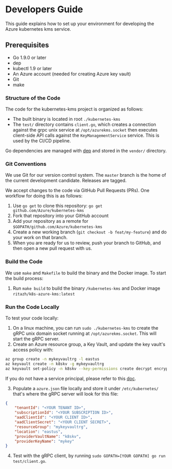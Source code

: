 # Developers Guide

This guide explains how to set up your environment for developing the Azure kubernetes kms service.

## Prerequisites

- Go 1.9.0 or later
- dep
- kubectl 1.9 or later
- An Azure account (needed for creating Azure key vault)
- Git
- make

### Structure of the Code

The code for the kubernetes-kms project is organized as follows:

- The built binary is located in root `./kubernetes-kms`
- The `test/` directory contains `client.go`, which creates a connection against the grpc unix service at `/opt/azurekms.socket` then executes client-side API calls against the `KeyManagementService` service. This is used by the CI/CD pipeline.

Go dependencies are managed with [dep](https://github.com/golang/dep) and stored in the
`vendor/` directory.


### Git Conventions

We use Git for our version control system. The `master` branch is the
home of the current development candidate. Releases are tagged.

We accept changes to the code via GitHub Pull Requests (PRs). One
workflow for doing this is as follows:

1. Use `go get` to clone this repository: `go get github.com/Azure/kubernetes-kms`
2. Fork that repository into your GitHub account
3. Add your repository as a remote for `$GOPATH/github.com/Azure/kubernetes-kms`
4. Create a new working branch (`git checkout -b feat/my-feature`) and
   do your work on that branch.
5. When you are ready for us to review, push your branch to GitHub, and
   then open a new pull request with us.

### Build the Code

We use `make` and `Makefile` to build the binary and the Docker image. To start the build process:

1. Run `make build` to build the binary `/kubernetes-kms` and Docker image `ritazh/k8s-azure-kms:latest`

### Run the Code Locally

To test your code locally:

1. On a linux machine, you can run `sudo ./kubernetes-kms` to create the gRPC unix domain socket running at `/opt/azurekms.socket`. This will start the gRPC server.
2. Create an Azure resource group, a Key Vault, and update the key vault's access policy with:

```bash
az group create -n mykeyvaultrg -l eastus
az keyvault create -n k8skv -g mykeyvaultrg
az keyvault set-policy -n k8skv --key-permissions create decrypt encrypt get list --spn <YOUR SPN CLIENT ID>
```
If you do not have a service principal, please refer to this [doc](https://docs.microsoft.com/en-us/cli/azure/create-an-azure-service-principal-azure-cli?view=azure-cli-latest).

3. Populate a `azure.json` file locally and store it under `/etc/kubernetes/` that's where the gRPC server will look for this file:

```json
{
    "tenantId": "<YOUR TENANT ID>",
    "subscriptionId": "<YOUR SUBSCRIPTION ID>",
    "aadClientId": "<YOUR CLIENT ID>",
    "aadClientSecret": "<YOUR CLIENT SECRET>",
    "resourceGroup": "mykeyvaultrg",
    "location": "eastus",
    "providerVaultName": "k8skv",
    "providerKeyName": "mykey"
}
```
4. Test with the gRPC client, by running `sudo GOPATH=[YOUR GOPATH] go run test/client.go`.
